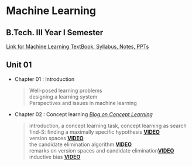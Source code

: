 # Machine Learning

## B.Tech. III Year I Semester

[Link for Machine Learning TextBook, Syllabus, Notes, PPTs](https://drive.google.com/drive/folders/1KzvX5tEbpv6LWfHRtaKzTmzh7EGpNHFG?usp=sharing)

## Unit 01

- Chapter 01 : Introduction
    > Well-posed learning problems<br/>
    > designing a learning system<br/>
    >  Perspectives and issues in machine learning
- Chapter 02 : Concept learning <i>[Blog on Concept Learning](https://medium.com/@pralhad2481/chapter-2-concept-learning-part-1-552b05641a6e)</i>
    > introduction, a concept learning task, concept learning as search</br>
    > find-S: finding a maximally specific hypothesis <b>[VIDEO](https://www.youtube.com/watch?v=O6vwN74aSGY&t=10s)</b><br/>
    > version spaces <b>[VIDEO](https://www.youtube.com/watch?v=_FMDyEoIX3A&t=52s)</b></br>
    > the candidate elimination algorithm <b>[VIDEO](https://www.youtube.com/watch?v=O2wYwFOMQ24)</b></br>
    > remarks on version spaces and candidate elimination<b>[VIDEO](https://www.youtube.com/watch?v=u71RrLquBIk)</b></br>
    > inductive bias <b>[ VIDEO](https://www.youtube.com/watch?v=wrf4YuZA7Io)</b><br/>
